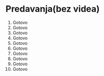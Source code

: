 # Predavanja(bez videa)
1. Gotovo
2. Gotovo
3. Gotovo
4. Gotovo
5. Gotovo
6. Gotovo
7. Gotovo
8. Gotovo
9. Gotovo
10. Gotovo
